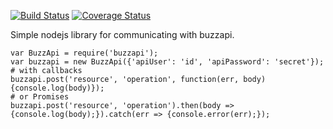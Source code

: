 [![Build Status](https://travis-ci.org/stuartf/buzzapi-node.svg?branch=master)](https://travis-ci.org/stuartf/buzzapi-node) [![Coverage Status](https://coveralls.io/repos/github/stuartf/buzzapi-node/badge.svg?branch=master)](https://coveralls.io/github/stuartf/buzzapi-node?branch=master)

Simple nodejs library for communicating with buzzapi.

    var BuzzApi = require('buzzapi');
    var buzzapi = new BuzzApi({'apiUser': 'id', 'apiPassword': 'secret'});
    # with callbacks
    buzzapi.post('resource', 'operation', function(err, body){console.log(body)});
    # or Promises
    buzzapi.post('resource', 'operation').then(body => {console.log(body);}).catch(err => {console.error(err);});
